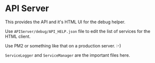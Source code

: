 # API Server
This provides the API and it's HTML UI for the debug helper.

Use `APIServer/debug/API_HELP.json` file to edit the list of services for the HTML client.
 

Use PM2 or something like that on a production server. :-)

`ServiceLogger` and `ServiceManager` are the important files here.

